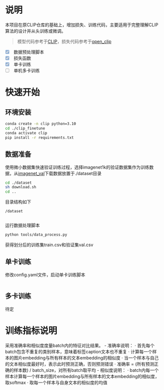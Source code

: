 # 说明
本项目在原CLIP仓库的基础上，增加损失、训练代码，主要适用于完整理解CLIP算法的设计并从头训练或微调。
> 模型代码参考于[CLIP](https://github.com/openai/CLIP)，损失代码参考于[open_clip](https://github.com/mlfoundations/open_clip)
- [x] <input type="checkbox" disabled checked> 数据预处理脚本
- [x] <input type="checkbox" disabled checked> 损失函数
- [x] <input type="checkbox" disabled checked> 单卡训练
- [ ] <input type="checkbox" disabled > 单机多卡训练

# 快速开始
## 环境安装
```bash
conda create -n clip python=3.10
cd ./clip_finetune
conda activate clip
pip install -r requirements.txt
```

## 数据准备
使用微小数据集快速验证训练过程，选择imagenet1k的验证数据集作为训练数据，从[imagenet_val](https://modelscope.cn/datasets/tany0699/imagenet_val/files)下载数据放置于./dataset目录
```bash
cd ./dataset
sh download.sh
cd ..
```

目录结构如下
```
/dataset
    
```

运行数据处理脚本
```bash
python tools/data_process.py
```
获得划分后的训练集train.csv和验证集val.csv

## 单卡训练
修改config.yaml文件，启动单卡训练脚本
```bash
```

## 多卡训练
待定

# 训练指标说明
采用准确率和相似度度量batch内的特征对比结果。
    - 准确率说明：
        · 首先每个batch包含不重复的类别样本，意味着标签caption文本也不重复
        · 计算每一个样本的图片embedding与所有样本的文本embedding的相似度
        · 当一个样本与自己的文本相似度最好时，表示此时预测正确，否则预测错误
        · 准确率 = (所有预测正确的样本数) / batch_size，对所有batch取平均
    - 相似度说明：
        · batch内每一个样本计算每一个样本的图片embedding与所有样本的文本embedding的相似度，取softmax
        · 取每一个样本与自身文本的相似度的均值
